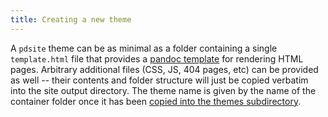 ```yaml
---
title: Creating a new theme
---
```


A `pdsite` theme can be as minimal as a folder containing a single `template.html` file
that provides a [pandoc template](http://pandoc.org/README.html#using-variables-in-templates)
for rendering HTML pages.
Arbitrary additional files (CSS, JS, 404 pages, etc) can be provided as well --
their contents and folder structure will just be copied verbatim into the site output directory.
The theme name is given by the name of the container folder
once it has been [copied into the themes subdirectory](/themes/choosing-themes#installing-new-themes).

